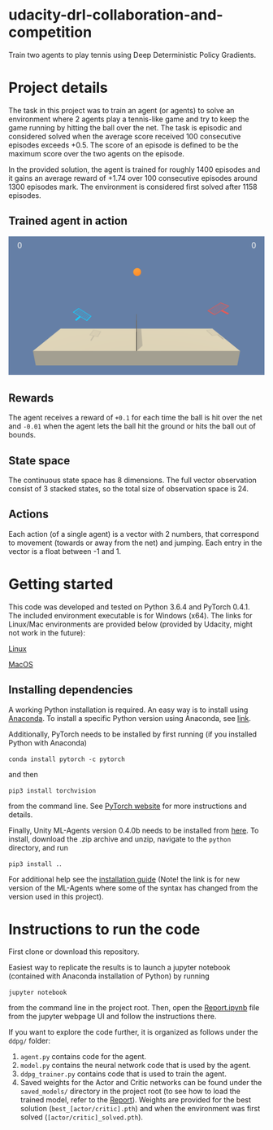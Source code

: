 # udacity-drl-collaboration-and-competition
Train two agents to play tennis using Deep Deterministic Policy Gradients.

# Project details
The task in this project was to train an agent (or agents) to solve an environment where 2 agents play a tennis-like game and try to keep the game running by hitting the ball over the net. The task is episodic and considered solved when the average score received 100 consecutive episodes exceeds +0.5. The score of an episode is defined to be the maximum score over the two agents on the episode.

In the provided solution, the agent is trained for roughly 1400 episodes and it gains an average reward of 
+1.74 over 100 consecutive episodes around 1300 episodes mark. The environment is considered first solved after 1158 episodes.

## Trained agent in action
![Trained agent](www/trained_ddpg.gif)

## Rewards
The agent receives a reward of `+0.1` for each time the ball is hit over the net and `-0.01` when the agent lets the ball hit the ground or hits the ball out of bounds.

## State space
The continuous state space has 8 dimensions. The full vector observation consist of 3 stacked states, so the total size of observation space is 24.

## Actions
Each action (of a single agent) is a vector with 2 numbers, that correspond to movement (towards or away from the net) and jumping. Each entry in the vector is a float between -1 and 1.


# Getting started
This code was developed and tested on Python 3.6.4 and PyTorch 0.4.1. The included environment executable is for Windows (x64). The links for Linux/Mac environments are provided below (provided by Udacity, might not work in the future):

[Linux](https://s3-us-west-1.amazonaws.com/udacity-drlnd/P3/Tennis/Tennis_Linux.zip)

[MacOS](https://s3-us-west-1.amazonaws.com/udacity-drlnd/P3/Tennis/Tennis.app.zip)

## Installing dependencies
A working Python installation is required. An easy way is to install using [Anaconda](https://www.anaconda.com/download/). To install a specific Python version using Anaconda, see [link](http://docs.anaconda.com/anaconda/faq/#how-do-i-get-the-latest-anaconda-with-python-3-5).

Additionally, PyTorch needs to be installed by first running (if you installed Python with Anaconda) 

`conda install pytorch -c pytorch` 

and then

`pip3 install torchvision` 

from the command line. See [PyTorch website](https://pytorch.org/) for more instructions and details.

Finally, Unity ML-Agents version 0.4.0b needs to be installed from [here](https://github.com/Unity-Technologies/ml-agents/releases/tag/0.4.0b). To install, download the .zip archive and unzip, navigate to the `python` directory, and run 

`pip3 install .`. 

For additional help see the [installation guide](https://github.com/Unity-Technologies/ml-agents/blob/master/docs/Installation.md) (Note! the link is for new version of the ML-Agents where some of the syntax has changed from the version used in this project).

# Instructions to run the code
First clone or download this repository. 

Easiest way to replicate the results is to launch a jupyter notebook (contained with Anaconda installation of Python) by running 

`jupyter notebook` 

from the command line in the project root. Then, open the [Report.ipynb](Report.ipynb) file from the jupyter webpage UI and follow the instructions there.

If you want to explore the code further, it is organized as follows under the `ddpg/` folder:

1. `agent.py` contains code for the agent.
2. `model.py` contains the neural network code that is used by the agent.
3. `ddpg_trainer.py` contains code that is used to train the agent.
4. Saved weights for the Actor and Critic networks can be found under the `saved_models/` directory in the project root (to see how to load the trained model, refer to the [Report](Report.ipynb)). Weights are provided for the best solution (`best_[actor/critic].pth`) and when the environment was first solved (`[actor/critic]_solved.pth`).
